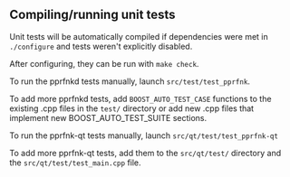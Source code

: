 Compiling/running unit tests
------------------------------------

Unit tests will be automatically compiled if dependencies were met in `./configure`
and tests weren't explicitly disabled.

After configuring, they can be run with `make check`.

To run the pprfnkd tests manually, launch `src/test/test_pprfnk`.

To add more pprfnkd tests, add `BOOST_AUTO_TEST_CASE` functions to the existing
.cpp files in the `test/` directory or add new .cpp files that
implement new BOOST_AUTO_TEST_SUITE sections.

To run the pprfnk-qt tests manually, launch `src/qt/test/test_pprfnk-qt`

To add more pprfnk-qt tests, add them to the `src/qt/test/` directory and
the `src/qt/test/test_main.cpp` file.
